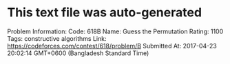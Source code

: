 # This text file was auto-generated

Problem Information:
Code: 618B
Name: Guess the Permutation
Rating: 1100
Tags: constructive algorithms
Link: https://codeforces.com/contest/618/problem/B
Submitted At: 2017-04-23 20:02:14 GMT+0600 (Bangladesh Standard Time)